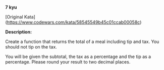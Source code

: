 **7 kyu**

[Original Kata] (https://www.codewars.com/kata/58545549b45c01ccab00058c)

**Description:**

Create a function that returns the total of a meal including tip and tax. You should not tip on the tax.

You will be given the subtotal, the tax as a percentage and the tip as a percentage. Please round your result to two decimal places.
